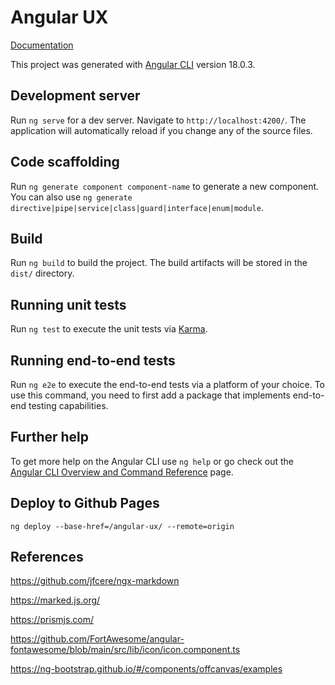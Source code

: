 # Angular UX

[Documentation](https://d3code.github.io/angular-ux/theme/colors)

This project was generated with [Angular CLI](https://github.com/angular/angular-cli) version 18.0.3.

## Development server

Run `ng serve` for a dev server. Navigate to `http://localhost:4200/`. The application will automatically reload if you change any of the source files.

## Code scaffolding

Run `ng generate component component-name` to generate a new component. You can also use `ng generate directive|pipe|service|class|guard|interface|enum|module`.

## Build

Run `ng build` to build the project. The build artifacts will be stored in the `dist/` directory.

## Running unit tests

Run `ng test` to execute the unit tests via [Karma](https://karma-runner.github.io).

## Running end-to-end tests

Run `ng e2e` to execute the end-to-end tests via a platform of your choice. To use this command, you need to first add a package that implements end-to-end testing capabilities.

## Further help

To get more help on the Angular CLI use `ng help` or go check out the [Angular CLI Overview and Command Reference](https://angular.dev/tools/cli) page.

## Deploy to Github Pages

`ng deploy --base-href=/angular-ux/ --remote=origin`

## References

https://github.com/jfcere/ngx-markdown

https://marked.js.org/

https://prismjs.com/

https://github.com/FortAwesome/angular-fontawesome/blob/main/src/lib/icon/icon.component.ts

https://ng-bootstrap.github.io/#/components/offcanvas/examples
